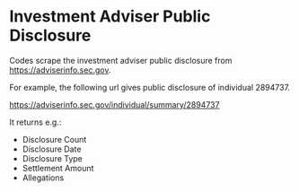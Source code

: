 # Investment Adviser Public Disclosure

Codes scrape the investment adviser public disclosure from https://adviserinfo.sec.gov.

For example, the following url gives public disclosure of individual 2894737.

https://adviserinfo.sec.gov/individual/summary/2894737

It returns e.g.:
- Disclosure Count
- Disclosure Date
- Disclosure Type
- Settlement Amount
- Allegations
